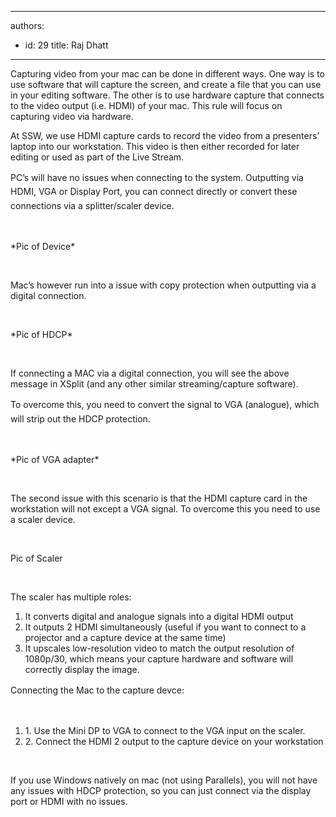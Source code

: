 

---
authors:
  - id: 29
    title: Raj Dhatt
---




<span class='intro'> Capturing video from your mac can be done in different ways. One way is to use software that will capture the screen, and create a file that you can use in your editing software. The other is to use hardware capture that connects to the video output (i.e. HDMI) of your mac. This rule will focus on capturing&#160;video via hardware. </span>

<p class="p1">At SSW, we use HDMI capture cards to record the video from a presenters’ laptop into our workstation. This video is then either recorded for later editing or used as part of the Live Stream.</p><p class="p2"><span style="line-height&#58;1.6;">PC’s will have no issues when connecting to the system. Outputting via HDMI, VGA or Display Port, you can connect directly or convert these connections via a splitter/scaler device.</span><br></p><p class="p2"><br></p><p class="p1">*Pic of Device*</p><p class="p2"><br></p><p class="p1">Mac’s however run into a issue with copy protection when outputting via a digital connection.</p><p class="p2"><br></p><p class="p1">*Pic of HDCP*</p><p class="p2"><br></p><p class="p1">If connecting a MAC via a digital connection, you will see the above message in XSplit (and any other similar streaming/capture software).</p><p class="p2"><span style="line-height&#58;1.6;">To overcome this, you need to convert the signal to VGA (analogue), which will strip out the HDCP protection.</span><br></p><p class="p2"><br></p><p class="p1">*Pic of VGA adapter*</p><p class="p2"><br></p><p class="p1">The second issue with this scenario is that the HDMI capture card in the workstation will not except a VGA signal. To overcome this you need to use a scaler device.</p><p class="p2"><br></p><p class="p1">Pic of Scaler</p><p class="p1"></p><p class="p1"><br></p><p class="p1">The scaler has multiple roles&#58;</p><ol class="ol1"><li class="li1">It converts digital and analogue signals into a digital HDMI output</li><li class="li1">It outputs 2 HDMI simultaneously (useful if you want to connect to a projector and a capture device at the same time)</li><li class="li1">It upscales low-resolution video to match the output resolution of 1080p/30, which means your capture hardware and software will correctly display the image.</li></ol><p class="p3"><span style="line-height&#58;1.6;">C</span><span style="line-height&#58;1.6;">onnecting the Mac to the capture devce&#58;</span><br></p><p class="p2"><br></p><ol class="ol1"><li class="li1">1.<span class="Apple-tab-span"> </span>Use the Mini DP to VGA to connect to the VGA input on the scaler.</li><li class="li1">2.<span class="Apple-tab-span"> </span>Connect the HDMI 2 output to the capture device on your workstation</li></ol><p class="p3"><br></p><p class="p1">If you use Windows natively on mac (not using Parallels), you will not have any issues with HDCP protection, so you can just connect via the display port or HDMI with no issues.</p>


